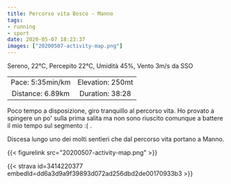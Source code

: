 ```yaml
---
title: Percorso vita Bosco - Manno
tags:
- running
- sport
date: 2020-05-07 18:23:37
images: ["20200507-activity-map.png"]
---
```


Sereno, 22°C, Percepito 22°C, Umidità 45%, Vento 3m/s da SSO

<!--more-->

| | |
| :-: | :-: |
| Pace: 5:35min/km | Elevation: 250mt |
| Distance: 6.89km | Duration: 38:28 |

Poco tempo a disposizione, giro tranquillo al percorso vita. 
Ho provato a spingere un po' sulla prima salita ma non sono riuscito comunque a battere il mio tempo sul segmento :( .

Discesa lungo uno dei molti sentieri che dal percorso vita portano a Manno.




{{< figurelink src="20200507-activity-map.png" >}}


{{< strava id=3414220377 embedId=dd6a3d9a9f39893d072ad256dbd2de00170933b3 >}}
